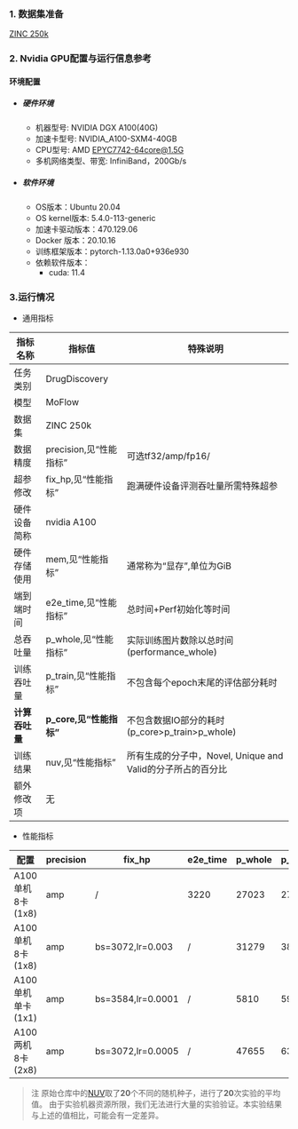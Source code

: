 ### 1. 数据集准备

[ZINC 250k](../../benchmarks/moflow/pytorch/README.md#dataset) 

### 2. Nvidia GPU配置与运行信息参考
#### 环境配置
- ##### 硬件环境
    - 机器型号: NVIDIA DGX A100(40G) 
    - 加速卡型号: NVIDIA_A100-SXM4-40GB
    - CPU型号: AMD EPYC7742-64core@1.5G
    - 多机网络类型、带宽: InfiniBand，200Gb/s
    
- ##### 软件环境
   - OS版本：Ubuntu 20.04
   - OS kernel版本: 5.4.0-113-generic
   - 加速卡驱动版本：470.129.06
   - Docker 版本：20.10.16
   - 训练框架版本：pytorch-1.13.0a0+936e930
   - 依赖软件版本：
     - cuda: 11.4
   

### 3.运行情况

* 通用指标

| 指标名称       | 指标值                  | 特殊说明                                                    |
| -------------- | ----------------------- | ----------------------------------------------------------- |
| 任务类别       | DrugDiscovery           |                                                             |
| 模型           | MoFlow                  |                                                             |
| 数据集         | ZINC 250k               |                                                             |
| 数据精度       | precision,见“性能指标”  | 可选tf32/amp/fp16/                                          |
| 超参修改       | fix_hp,见“性能指标”     | 跑满硬件设备评测吞吐量所需特殊超参                          |
| 硬件设备简称   | nvidia A100             |                                                             |
| 硬件存储使用   | mem,见“性能指标”        | 通常称为“显存”,单位为GiB                                    |
| 端到端时间     | e2e_time,见“性能指标”   | 总时间+Perf初始化等时间                                     |
| 总吞吐量       | p_whole,见“性能指标”    | 实际训练图片数除以总时间(performance_whole)                 |
| 训练吞吐量     | p_train,见“性能指标”    | 不包含每个epoch末尾的评估部分耗时                           |
| **计算吞吐量** | **p_core,见“性能指标”** | 不包含数据IO部分的耗时(p_core>p_train>p_whole)              |
| 训练结果       | nuv,见“性能指标”        | 所有生成的分子中，Novel, Unique and Valid的分子所占的百分比 |
| 额外修改项     | 无                      |                                                             |

* 性能指标

| 配置              | precision | fix_hp            | e2e_time | p_whole | p_train | p_core | final_nuv | mem       |
| ----------------- | --------- | ----------------- | -------- | ------- | ------- | ------ | --------- | --------- |
| A100单机8卡(1x8)  | amp       | /                 | 3220     | 27023   | 27519   | 30789  | 88.45     | 11.8/40.0 |
| A100单机8卡(1x8)  | amp       | bs=3072,lr=0.003  | /        | 31279   | 38043   | 46823  | /         | 34.6/40.0 |
| A100单机单卡(1x1) | amp       | bs=3584,lr=0.0001 | /        | 5810    | 5992    | 6387   | /         | 37.9/40.0 |
| A100两机8卡(2x8)  | amp       | bs=3072,lr=0.0005 | /        | 47655   | 63957   | 90228  | /         | 34.5/40.0 |



> 注
> 原始仓库中的[NUV](https://github.com/NVIDIA/DeepLearningExamples/tree/master/PyTorch/DrugDiscovery/MoFlow#results)取了**20**个不同的随机种子，进行了**20**次实验的平均值。
> 由于实验机器资源所限，我们无法进行大量的实验验证。本实验结果与上述的值相比，可能会有一定差异。


